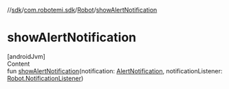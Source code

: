 //[sdk](../../../index.md)/[com.robotemi.sdk](../index.md)/[Robot](index.md)/[showAlertNotification](show-alert-notification.md)



# showAlertNotification  
[androidJvm]  
Content  
fun [showAlertNotification](show-alert-notification.md)(notification: [AlertNotification](../../com.robotemi.sdk.notification/-alert-notification/index.md), notificationListener: [Robot.NotificationListener](-notification-listener/index.md))  



